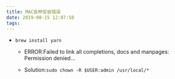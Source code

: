```yaml
---
title: MAC各种安装错误
date: 2019-08-15 12:07:58
tags:
---
```

* `brew install yarn`

    * ERROR:Failed to link all completions, docs and manpages: Permission denied...

    * Solution:`sudo chown -R $USER:admin /usr/local/*`